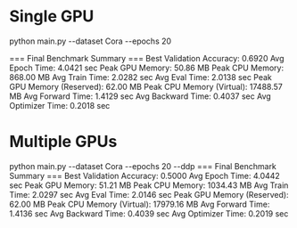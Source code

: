 
# Single GPU
python main.py --dataset Cora --epochs 20

=== Final Benchmark Summary ===
Best Validation Accuracy: 0.6920
Avg Epoch Time: 4.0421 sec
Peak GPU Memory: 50.86 MB
Peak CPU Memory: 868.00 MB
Avg Train Time: 2.0282 sec
Avg Eval Time: 2.0138 sec
Peak GPU Memory (Reserved): 62.00 MB
Peak CPU Memory (Virtual): 17488.57 MB
Avg Forward Time: 1.4129 sec
Avg Backward Time: 0.4037 sec
Avg Optimizer Time: 0.2018 sec

# Multiple GPUs
python main.py --dataset Cora --epochs 20 --ddp
=== Final Benchmark Summary ===
Best Validation Accuracy: 0.5000
Avg Epoch Time: 4.0442 sec
Peak GPU Memory: 51.21 MB
Peak CPU Memory: 1034.43 MB
Avg Train Time: 2.0297 sec
Avg Eval Time: 2.0146 sec
Peak GPU Memory (Reserved): 62.00 MB
Peak CPU Memory (Virtual): 17979.16 MB
Avg Forward Time: 1.4136 sec
Avg Backward Time: 0.4039 sec
Avg Optimizer Time: 0.2019 sec